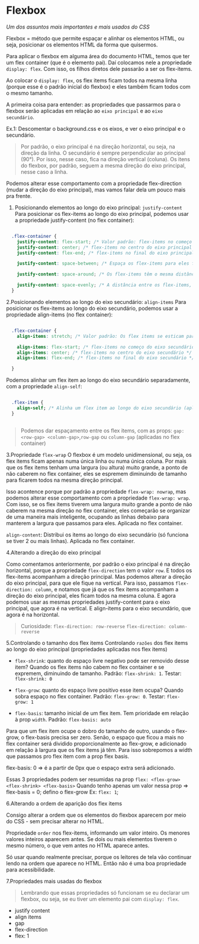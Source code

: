 # Flexbox

*Um dos assuntos mais importantes e mais usados do CSS*

Flexbox = método que permite espaçar e alinhar os elementos HTML, ou seja, posicionar os elementos HTML da forma que quisermos.

Para aplicar o flexbox em alguma área do documento HTML, temos que ter um flex container (que é o elemento pai). Daí colocamos nele a propriedade `display: flex`. Com isso, os filhos diretos dele passarão a ser os flex-items.

Ao colocar o `display: flex`, os flex items ficam todos na mesma linha (porque esse é o padrão inicial do flexbox) e eles também ficam todos com o mesmo tamanho.

A primeira coisa para entender: as propriedades que passarmos para o flexbox serão aplicadas em relação ao `eixo principal` e ao `eixo secundário`.

Ex.1: Descomentar o background.css e os eixos, e ver o eixo principal e o secundário.

> Por padrão, o eixo principal é na direção horizontal, ou seja, na direção da linha. O secundário é sempre perpendicular ao principal (90°). Por isso, nesse caso, fica na direção vertical (coluna). Os itens do flexbox, por padrão, seguem a mesma direção do eixo principal, nesse caso a linha.

Podemos alterar esse comportamento com a propriedade flex-direction (mudar a direção do eixo principal), mas vamos falar dela um pouco mais pra frente.


1. Posicionando elementos ao longo do eixo principal: `justify-content`
Para posicionar os flex-items ao longo do eixo principal, podemos usar a propriedade justify-content (no flex container):

```css

  .flex-container {
    justify-content: flex-start; /* Valor padrão: flex-items no começo do eixo principal */
    justify-content: center; /* flex-items no centro do eixo principal */
    justify-content: flex-end; /* flex-items no final do eixo principal */

    justify-content: space-between; /* Espaça os flex-items para eles ficarem com a mesma distância entre eles */

    justify-content: space-around; /* Os flex-items têm o mesma distância entre eles, e a metade dessa distância antes do 1o item e depois do último item */

    justify-content: space-evenly; /* A distância entre os flex-items, a distância antes do 1o item e depois do último item são iguais. Todos os espaçamentos têm o mesmo valor */
  }

```

2.Posicionando elementos  ao longo do eixo secundário: `align-items`
Para posicionar os flex-items ao longo do eixo secundário, podemos usar a propriedade align-items (no flex container):
<!-- Aumentar height do flex-container para 400px -->

```css

  .flex-container {
    align-items: stretch; /* Valor padrão: Os flex items se esticam para ter o tamanho do eixo secundário (por isso que eles ficam do mesmo tamanho) */

    align-items: flex-start; /* flex-items no começo do eixo secundário */
    align-items: center; /* flex-items no centro do eixo secundário */
    align-items: flex-end; /* flex-items no final do eixo secundário */

  }

```


Podemos alinhar um flex item ao longo do eixo secundário separadamente, com a propriedade `align-self`:

```css

  .flex-item {
    align-self; /* Alinha um flex item ao longo do eixo secundário (aplicada no flex item) */
  }
  
```

<!-- Colocar `justify-content: center;` e `align-items: center;` -->
> Podemos dar espaçamento entre os flex items, com as props: `gap: <row-gap> <column-gap>`,`row-gap` ou `column-gap` (aplicadas no flex container)


3.Propriedade `flex-wrap`
O flexbox é um modelo unidimensional, ou seja, os flex items ficam apenas numa única linha ou numa única coluna. Por mais que os flex items tenham uma largura (ou altura) muito grande, a ponto de não caberem no flex container, eles se espremem diminuindo de tamanho para ficarem todos na mesma direção principal.
<!-- Colocar width: 250px no flex container -->

Isso acontence porque por padrão a propriedade `flex-wrap: nowrap`, mas podemos alterar esse comportamento com a propriedade `flex-wrap: wrap`. Com isso, se os flex items tiverem uma largura muito grande a ponto de não caberem na mesma direção no flex container, eles começarão se organizar de uma maneira mais inteligente, ocupando as linhas debaixo para manterem a largura que passamos para eles. Aplicada no flex container.

<!-- height: 400px; -->
`align-content`: Distribui os items ao longo do eixo secundário (só funciona se tiver 2 ou mais linhas). Aplicada no flex container.


4.Alterando a direção do eixo principal
<!-- Tirar eixos -->
Como comentamos anteriormente, por padrão o eixo principal é na direção horizontal, porque a propriedade `flex-direction` tem o valor `row`. E todos os flex-items acompanham a direção principal. Mas podemos alterar a direção do eixo principal, para que ele fique na vertical. Para isso, passamos `flex-direction: column`, e notamos que já que os flex items acompanham a direção do eixo principal, eles ficam todos na mesma coluna. E agora podemos usar as mesmas propriedades justify-content para o eixo principal, que agora é na vertical. E align-items para o eixo secundário, que agora é na horizontal.

> Curiosidade:
`flex-direction: row-reverse`
`flex-direction: column-reverse`

5.Controlando o tamanho dos flex items
Controlando `razões` dos flex items ao longo do eixo principal (propriedades aplicadas nos flex items)

* `flex-shrink`: quanto do espaço livre negativo pode ser removido desse item? Quando os flex items não cabem no flex container e se expremem, diminuindo de tamanho. Padrão: `flex-shrink: 1`. Testar: `flex-shrink: 0`

* `flex-grow`: quanto do espaço livre positivo esse item ocupa? Quando sobra espaço no flex container. Padrão: `flex-grow: 0`. Testar: `flex-grow: 1`

* `flex-basis`: tamanho inicial de um flex item. Tem prioridade em relação à prop `width`. Padrão: `flex-basis: auto`

Para que um flex item ocupe o dobro do tamanho de outro, usando o flex-grow, o flex-basis precisa ser zero. Senão, o espaço que ficou a mais no flex container será dividido proporcionalmente ao flex-grow, e adicionado em relação à largura que os flex items já têm. Para isso sobrepomos a width que passamos pro flex item com a prop flex basis.

flex-basis: 0  ⇒  é a partir de 0px que o espaço extra será adicionado.

Essas 3 propriedades podem ser resumidas na prop `flex: <flex-grow> <flex-shrink> <flex-basis>`
Quando tenho apenas um valor nessa prop => flex-basis = 0; defino o flex-grow
Ex: `flex: 1`;

6.Alterando a ordem de aparição dos flex items

Consigo alterar a ordem que os elementos do flexbox aparecem por meio do CSS - sem precisar alterar no HTML.

Propriedade `order` nos flex-items, informando um valor inteiro. Os menores valores inteiros aparecem antes. Se dois ou mais elementos tiverem o mesmo número, o que vem antes no HTML aparece antes.

Só usar quando realmente precisar, porque os leitores de tela vão continuar lendo na ordem que aparece no HTML. Então não é uma boa propriedade para acessibilidade.

7.Propriedades mais usadas do flexbox

> Lembrando que essas propriedades só funcionam se eu declarar um flexbox, ou seja, se eu tiver um elemento pai com `display: flex`.

- justify content
- align items
- gap
- flex-direction
- flex: 1